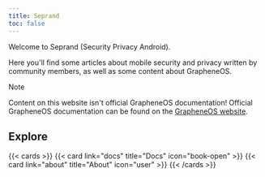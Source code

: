 ```yaml
---
title: Seprand
toc: false
---
```


Welcome to Seprand (Security Privacy Android).

Here you'll find some articles about mobile security and privacy written by community members, as
well as some content about GrapheneOS.

> [!NOTE]
> Content on this website isn't official GrapheneOS documentation!
> Official GrapheneOS documentation can be found on the [GrapheneOS website](https://grapheneos.org).

## Explore

{{< cards >}}
  {{< card link="docs" title="Docs" icon="book-open" >}}
  {{< card link="about" title="About" icon="user" >}}
{{< /cards >}}
